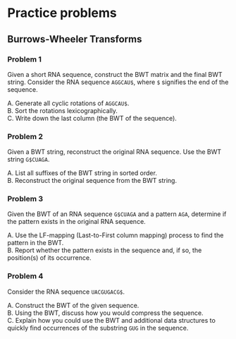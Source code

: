 # Practice problems

## Burrows-Wheeler Transforms

### Problem 1

Given a short RNA sequence, construct the BWT matrix and the final BWT string.
Consider the RNA sequence `AGGCAU$`, where `$` signifies the end of the sequence.

A.  Generate all cyclic rotations of `AGGCAU$`.<br>
B.  Sort the rotations lexicographically.<br>
C.  Write down the last column (the BWT of the sequence).

### Problem 2

Given a BWT string, reconstruct the original RNA sequence. Use the BWT string `G$CUAGA`.

A.  List all suffixes of the BWT string in sorted order.<br>
B.  Reconstruct the original sequence from the BWT string.

### Problem 3

Given the BWT of an RNA sequence `G$CUAGA` and a pattern `AGA`, determine if the pattern exists in the original RNA sequence.

A.  Use the LF-mapping (Last-to-First column mapping) process to find the pattern in the BWT.<br>
B.  Report whether the pattern exists in the sequence and, if so, the position(s) of its occurrence.

### Problem 4

Consider the RNA sequence `UACGUGACG$`.

A. Construct the BWT of the given sequence.<br>
B. Using the BWT, discuss how you would compress the sequence.<br>
C. Explain how you could use the BWT and additional data structures to quickly find occurrences of the substring `GUG` in the sequence.
